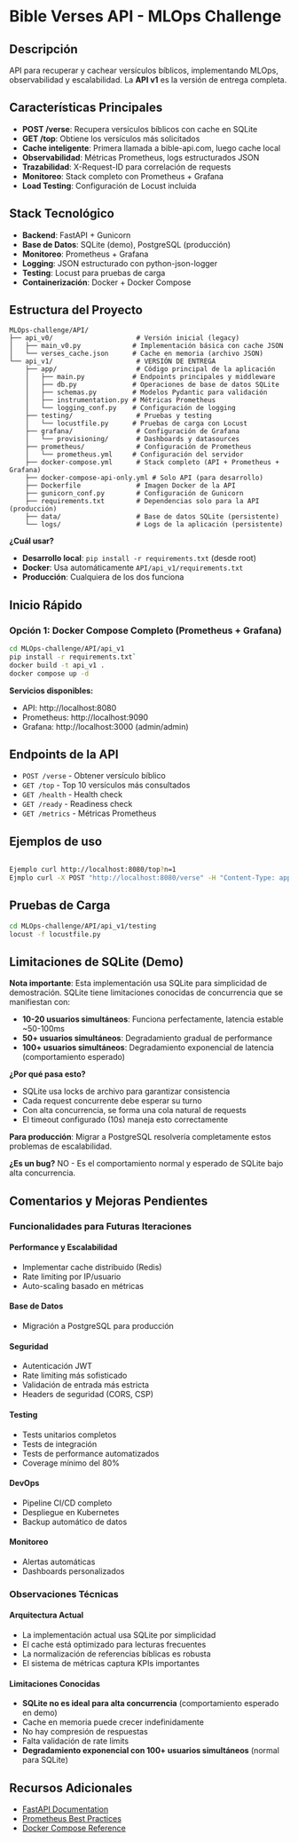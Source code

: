 # Bible Verses API - MLOps Challenge

## Descripción

API para recuperar y cachear versículos bíblicos, implementando MLOps, observabilidad y escalabilidad. La **API v1** es la versión de entrega completa.

## Características Principales

- **POST /verse**: Recupera versículos bíblicos con cache en SQLite
- **GET /top**: Obtiene los versículos más solicitados
- **Cache inteligente**: Primera llamada a bible-api.com, luego cache local
- **Observabilidad**: Métricas Prometheus, logs estructurados JSON
- **Trazabilidad**: X-Request-ID para correlación de requests
- **Monitoreo**: Stack completo con Prometheus + Grafana
- **Load Testing**: Configuración de Locust incluida

## Stack Tecnológico

- **Backend**: FastAPI + Gunicorn
- **Base de Datos**: SQLite (demo), PostgreSQL (producción)
- **Monitoreo**: Prometheus + Grafana
- **Logging**: JSON estructurado con python-json-logger
- **Testing**: Locust para pruebas de carga
- **Containerización**: Docker + Docker Compose

## Estructura del Proyecto

```
MLOps-challenge/API/
├── api_v0/                     # Versión inicial (legacy)
│   ├── main_v0.py             # Implementación básica con cache JSON
│   └── verses_cache.json      # Cache en memoria (archivo JSON)
└── api_v1/                     # VERSIÓN DE ENTREGA
    ├── app/                    # Código principal de la aplicación
    │   ├── main.py            # Endpoints principales y middleware
    │   ├── db.py              # Operaciones de base de datos SQLite
    │   ├── schemas.py         # Modelos Pydantic para validación
    │   ├── instrumentation.py # Métricas Prometheus
    │   └── logging_conf.py    # Configuración de logging
    ├── testing/                # Pruebas y testing
    │   └── locustfile.py      # Pruebas de carga con Locust
    ├── grafana/                # Configuración de Grafana
    │   └── provisioning/       # Dashboards y datasources
    ├── prometheus/             # Configuración de Prometheus
    │   └── prometheus.yml     # Configuración del servidor
    ├── docker-compose.yml      # Stack completo (API + Prometheus + Grafana)
    ├── docker-compose-api-only.yml # Solo API (para desarrollo)
    ├── Dockerfile              # Imagen Docker de la API
    ├── gunicorn_conf.py        # Configuración de Gunicorn
    ├── requirements.txt        # Dependencias solo para la API (producción)
    ├── data/                   # Base de datos SQLite (persistente)
    └── logs/                   # Logs de la aplicación (persistente)
```


**¿Cuál usar?**
- **Desarrollo local**: `pip install -r requirements.txt` (desde root)
- **Docker**: Usa automáticamente `API/api_v1/requirements.txt`
- **Producción**: Cualquiera de los dos funciona

## Inicio Rápido

### Opción 1: Docker Compose Completo (Prometheus + Grafana)
```bash
cd MLOps-challenge/API/api_v1
pip install -r requirements.txt`
docker build -t api_v1 .
docker compose up -d
```

**Servicios disponibles:**
- API: http://localhost:8080
- Prometheus: http://localhost:9090
- Grafana: http://localhost:3000 (admin/admin)



## Endpoints de la API

- `POST /verse` - Obtener versículo bíblico
- `GET /top` - Top 10 versículos más consultados
- `GET /health` - Health check
- `GET /ready` - Readiness check
- `GET /metrics` - Métricas Prometheus


## Ejemplos de uso

```bash

Ejemplo curl http://localhost:8080/top?n=1
Ejmplo curl -X POST "http://localhost:8080/verse" -H "Content-Type: application/json" -d "{\"reference\":\"John 3:18\"}"
```





## Pruebas de Carga

```bash
cd MLOps-challenge/API/api_v1/testing
locust -f locustfile.py
```

## Limitaciones de SQLite (Demo)

**Nota importante**: Esta implementación usa SQLite para simplicidad de demostración. SQLite tiene limitaciones conocidas de concurrencia que se manifiestan con:

- **10-20 usuarios simultáneos**: Funciona perfectamente, latencia estable ~50-100ms
- **50+ usuarios simultáneos**: Degradamiento gradual de performance
- **100+ usuarios simultáneos**: Degradamiento exponencial de latencia (comportamiento esperado)

**¿Por qué pasa esto?**
- SQLite usa locks de archivo para garantizar consistencia
- Cada request concurrente debe esperar su turno
- Con alta concurrencia, se forma una cola natural de requests
- El timeout configurado (10s) maneja esto correctamente

**Para producción**: Migrar a PostgreSQL resolvería completamente estos problemas de escalabilidad.

**¿Es un bug?** NO - Es el comportamiento normal y esperado de SQLite bajo alta concurrencia.

## Comentarios y Mejoras Pendientes

### Funcionalidades para Futuras Iteraciones

#### Performance y Escalabilidad
- Implementar cache distribuido (Redis)
- Rate limiting por IP/usuario
- Auto-scaling basado en métricas

#### Base de Datos
- Migración a PostgreSQL para producción


#### Seguridad
- Autenticación JWT
- Rate limiting más sofisticado
- Validación de entrada más estricta
- Headers de seguridad (CORS, CSP)

#### Testing
- Tests unitarios completos
- Tests de integración
- Tests de performance automatizados
- Coverage mínimo del 80%

#### DevOps
- Pipeline CI/CD completo
- Despliegue en Kubernetes
- Backup automático de datos

#### Monitoreo
- Alertas automáticas
- Dashboards personalizados


### Observaciones Técnicas

#### Arquitectura Actual
- La implementación actual usa SQLite por simplicidad
- El cache está optimizado para lecturas frecuentes
- La normalización de referencias bíblicas es robusta
- El sistema de métricas captura KPIs importantes

#### Limitaciones Conocidas
- **SQLite no es ideal para alta concurrencia** (comportamiento esperado en demo)
- Cache en memoria puede crecer indefinidamente
- No hay compresión de respuestas
- Falta validación de rate limits
- **Degradamiento exponencial con 100+ usuarios simultáneos** (normal para SQLite)

## Recursos Adicionales

- [FastAPI Documentation](https://fastapi.tiangolo.com/)
- [Prometheus Best Practices](https://prometheus.io/docs/practices/)
- [Docker Compose Reference](https://docs.docker.com/compose/)
